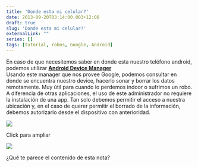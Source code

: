```yaml
---
title: 'Donde esta mi celular?'
date: 2013-09-20T03:14:00.003+12:00
draft: true
slug: 'Donde esta mi celular?'
externalLink: ""
series: []
tags: [tutorial, robos, Google, Android]
---
```


En caso de que necesitemos saber en donde esta nuestro teléfono android, podemos utilizar **[Android Device Manager](https://www.google.com/android/devicemanager)**  
Usando este manager que nos provee Google, podemos consultar en donde se encuentra nuestro device, hacerlo sonar y borrar los datos remotamente. Muy útil para cuando lo perdemos indoor o sufrimos un robo.  
A diferencia de otras aplicaciones, el uso de este administrador no requiere la instalación de una app. Tan solo debemos permitir el acceso a nuestra ubicación y, en el caso de querer permitir el borrado de la información, debemos autorizarlo desde el dispositivo con anterioridad.  

[![](http://4.bp.blogspot.com/-PpjetPRw9oQ/UjsTzCVYthI/AAAAAAAAV-U/yimbq8ee6wU/s400/Android+Device+Manager+-+Google+Chrome_2013-09-19_12-09-33.png)](http://4.bp.blogspot.com/-PpjetPRw9oQ/UjsTzCVYthI/AAAAAAAAV-U/yimbq8ee6wU/s1600/Android+Device+Manager+-+Google+Chrome_2013-09-19_12-09-33.png)

Click para ampliar

  

[![](http://1.bp.blogspot.com/-RdSX4n4lnD8/UjsUSw4nTsI/AAAAAAAAV-c/Kpu5JEKA7xk/s400/Screenshot_2013-09-19-11-49-56.png)](http://1.bp.blogspot.com/-RdSX4n4lnD8/UjsUSw4nTsI/AAAAAAAAV-c/Kpu5JEKA7xk/s1600/Screenshot_2013-09-19-11-49-56.png)

  
¿Qué te parece el contenido de esta nota?